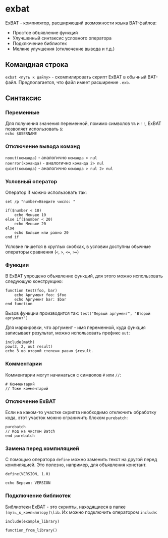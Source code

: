 # exbat
ExBAT - компилятор, расширяющий возможности языка BAT-файлов:
- Простое объявление функций
- Улучшенный синтаксис условного оператора
- Подключение библиотек
- Мелкие улучшения (отключение вывода и т.д.)

## Командная строка
`exbat <путь к файлу>` - скомпилировать скрипт ExBAT в обычный BAT-файл. Предполагается, что файл имеет расширение `.exb`.

## Синтаксис
### Переменные
Для получения значения переменной, помимо символов `%%` и `!!`, ExBAT позволяет использовать `$`:  
`echo $USERNAME`

### Отключение вывода команд
`noout(команда)` - аналогично `команда > nul`  
`noerror(команда)` - аналогично `команда 2> nul`  
`quiet(команда)` - аналогично `команда > nul 2> nul`  

### Условный оператор
Оператор if можно использовать так:
```
set /p "number=Введите число: "

if($number < 10)
    echo Меньше 10
else if($number < 20)
    echo Меньше 20
else
    echo Больше или равно 20
end if
```
Условие пишется в круглых скобках, в условии доступны обычные операторы сравнения (`<`, `>`, `<=`, `>=`)

### Функции
В ExBAT упрощено объявление функций, для этого можно использовать следующую конструкцию:
```
function test(foo, bar)
    echo Аргумент foo: $foo
    echo Аргумент bar: $bar
end function
```

Вызов функции производится так: `test("Первый аргумент", "Второй аргумент")`

Для маркировки, что аргумент - имя переменной, куда функция записывает результат, можно использовать префикс `out`:
```
include(math)
pow(3, 2, out result)
echo 3 во второй степени равно $result.
```
### Комментарии
Комментарии могут начинаться с символов `#` или `//`:
```
# Комментарий
// Тоже комментарий
```
### Отключение ExBAT
Если на каком-то участке скрипта необходимо отключить обработку кода, этот участок можно ограничить блоком `purebatch`:
```
purebatch
// Код на чистом Batch
end purebatch
```
### Замена перед компиляцией
С помощью оператора `define` можно заменить текст на другой перед компиляцией. Это полезно, например, для объявления констант.
```
define(VERSION, 1.0)

echo Версия: VERSION
```
### Подключение библиотек
Библиотеки ExBAT - это скрипты, находящиеся в папке `[путь_к_компилятору]\lib`. Их можно подключить оператором `include`:
```
include(example_library)

function_from_library()
```
<!--## Стандартные библиотеки
### `math`-->
